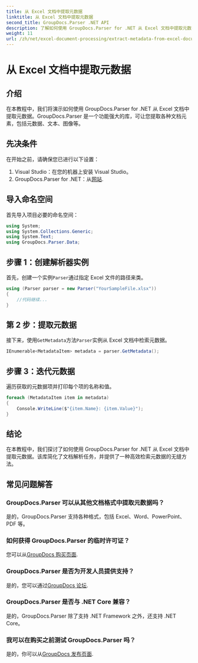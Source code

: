 ```yaml
---
title: 从 Excel 文档中提取元数据
linktitle: 从 Excel 文档中提取元数据
second_title: GroupDocs.Parser .NET API
description: 了解如何使用 GroupDocs.Parser for .NET 从 Excel 文档中提取元数据。请按照本分步教程进行操作。
weight: 11
url: /zh/net/excel-document-processing/extract-metadata-from-excel-document/
---
```


# 从 Excel 文档中提取元数据

## 介绍
在本教程中，我们将演示如何使用 GroupDocs.Parser for .NET 从 Excel 文档中提取元数据。GroupDocs.Parser 是一个功能强大的库，可让您提取各种文档元素，包括元数据、文本、图像等。
## 先决条件
在开始之前，请确保您已进行以下设置：
1. Visual Studio：在您的机器上安装 Visual Studio。
2.  GroupDocs.Parser for .NET：从[网站](https://releases.groupdocs.com/parser/net/).

## 导入命名空间
首先导入项目必要的命名空间：
```csharp
using System;
using System.Collections.Generic;
using System.Text;
using GroupDocs.Parser.Data;
```
## 步骤 1：创建解析器实例
首先，创建一个实例`Parser`通过指定 Excel 文件的路径来类。
```csharp
using (Parser parser = new Parser("YourSampleFile.xlsx"))
{
    //代码继续...
}
```
## 第 2 步：提取元数据
接下来，使用`GetMetadata`方法`Parser`实例从 Excel 文档中检索元数据。
```csharp
IEnumerable<MetadataItem> metadata = parser.GetMetadata();
```
## 步骤 3：迭代元数据
遍历获取的元数据项并打印每个项的名称和值。
```csharp
foreach (MetadataItem item in metadata)
{
    Console.WriteLine($"{item.Name}: {item.Value}");
}
```

## 结论
在本教程中，我们探讨了如何使用 GroupDocs.Parser for .NET 从 Excel 文档中提取元数据。该库简化了文档解析任务，并提供了一种高效检索元数据的无缝方法。

## 常见问题解答
### GroupDocs.Parser 可以从其他文档格式中提取元数据吗？
是的，GroupDocs.Parser 支持各种格式，包括 Excel、Word、PowerPoint、PDF 等。
### 如何获得 GroupDocs.Parser 的临时许可证？
您可以从[GroupDocs 购买页面](https://purchase.groupdocs.com/temporary-license/).
### GroupDocs.Parser 是否为开发人员提供支持？
是的，您可以通过[GroupDocs 论坛](https://forum.groupdocs.com/c/parser/17).
### GroupDocs.Parser 是否与 .NET Core 兼容？
是的，GroupDocs.Parser 除了支持 .NET Framework 之外，还支持 .NET Core。
### 我可以在购买之前测试 GroupDocs.Parser 吗？
是的，你可以从[GroupDocs 发布页面](https://releases.groupdocs.com/).
